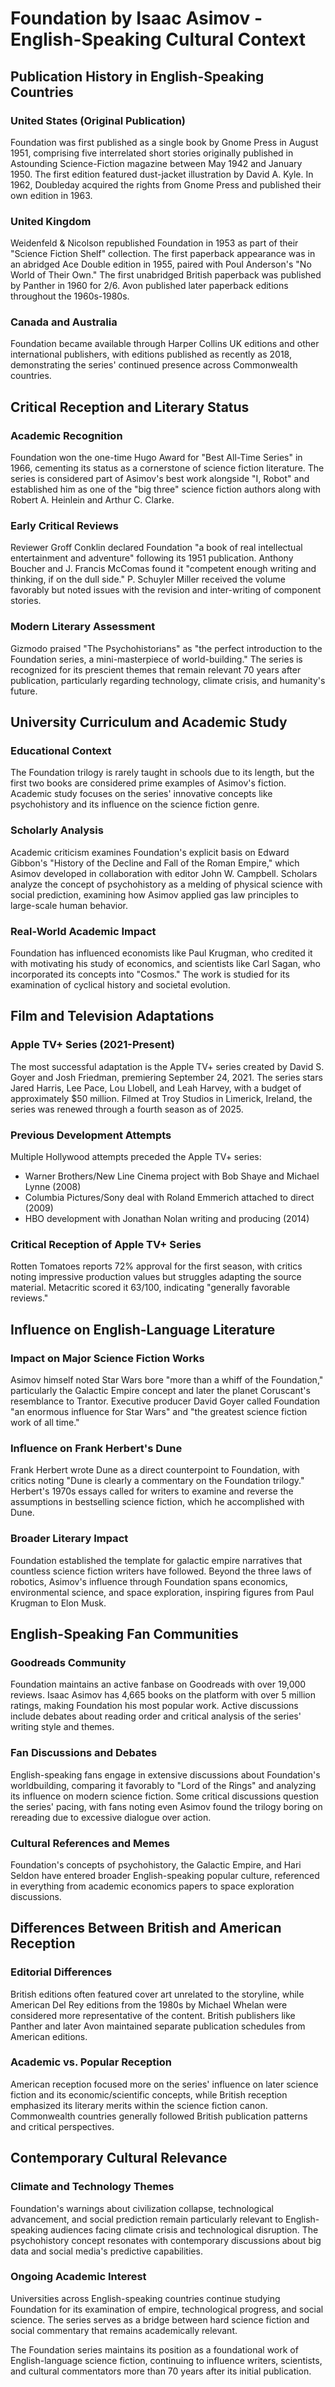 # Foundation by Isaac Asimov - English-Speaking Cultural Context

## Publication History in English-Speaking Countries

### United States (Original Publication)
Foundation was first published as a single book by Gnome Press in August 1951, comprising five interrelated short stories originally published in Astounding Science-Fiction magazine between May 1942 and January 1950. The first edition featured dust-jacket illustration by David A. Kyle. In 1962, Doubleday acquired the rights from Gnome Press and published their own edition in 1963.

### United Kingdom
Weidenfeld & Nicolson republished Foundation in 1953 as part of their "Science Fiction Shelf" collection. The first paperback appearance was in an abridged Ace Double edition in 1955, paired with Poul Anderson's "No World of Their Own." The first unabridged British paperback was published by Panther in 1960 for 2/6. Avon published later paperback editions throughout the 1960s-1980s.

### Canada and Australia
Foundation became available through Harper Collins UK editions and other international publishers, with editions published as recently as 2018, demonstrating the series' continued presence across Commonwealth countries.

## Critical Reception and Literary Status

### Academic Recognition
Foundation won the one-time Hugo Award for "Best All-Time Series" in 1966, cementing its status as a cornerstone of science fiction literature. The series is considered part of Asimov's best work alongside "I, Robot" and established him as one of the "big three" science fiction authors along with Robert A. Heinlein and Arthur C. Clarke.

### Early Critical Reviews
Reviewer Groff Conklin declared Foundation "a book of real intellectual entertainment and adventure" following its 1951 publication. Anthony Boucher and J. Francis McComas found it "competent enough writing and thinking, if on the dull side." P. Schuyler Miller received the volume favorably but noted issues with the revision and inter-writing of component stories.

### Modern Literary Assessment
Gizmodo praised "The Psychohistorians" as "the perfect introduction to the Foundation series, a mini-masterpiece of world-building." The series is recognized for its prescient themes that remain relevant 70 years after publication, particularly regarding technology, climate crisis, and humanity's future.

## University Curriculum and Academic Study

### Educational Context
The Foundation trilogy is rarely taught in schools due to its length, but the first two books are considered prime examples of Asimov's fiction. Academic study focuses on the series' innovative concepts like psychohistory and its influence on the science fiction genre.

### Scholarly Analysis
Academic criticism examines Foundation's explicit basis on Edward Gibbon's "History of the Decline and Fall of the Roman Empire," which Asimov developed in collaboration with editor John W. Campbell. Scholars analyze the concept of psychohistory as a melding of physical science with social prediction, examining how Asimov applied gas law principles to large-scale human behavior.

### Real-World Academic Impact
Foundation has influenced economists like Paul Krugman, who credited it with motivating his study of economics, and scientists like Carl Sagan, who incorporated its concepts into "Cosmos." The work is studied for its examination of cyclical history and societal evolution.

## Film and Television Adaptations

### Apple TV+ Series (2021-Present)
The most successful adaptation is the Apple TV+ series created by David S. Goyer and Josh Friedman, premiering September 24, 2021. The series stars Jared Harris, Lee Pace, Lou Llobell, and Leah Harvey, with a budget of approximately $50 million. Filmed at Troy Studios in Limerick, Ireland, the series was renewed through a fourth season as of 2025.

### Previous Development Attempts
Multiple Hollywood attempts preceded the Apple TV+ series:
- Warner Brothers/New Line Cinema project with Bob Shaye and Michael Lynne (2008)
- Columbia Pictures/Sony deal with Roland Emmerich attached to direct (2009)
- HBO development with Jonathan Nolan writing and producing (2014)

### Critical Reception of Apple TV+ Series
Rotten Tomatoes reports 72% approval for the first season, with critics noting impressive production values but struggles adapting the source material. Metacritic scored it 63/100, indicating "generally favorable reviews."

## Influence on English-Language Literature

### Impact on Major Science Fiction Works
Asimov himself noted Star Wars bore "more than a whiff of the Foundation," particularly the Galactic Empire concept and later the planet Coruscant's resemblance to Trantor. Executive producer David Goyer called Foundation "an enormous influence for Star Wars" and "the greatest science fiction work of all time."

### Influence on Frank Herbert's Dune
Frank Herbert wrote Dune as a direct counterpoint to Foundation, with critics noting "Dune is clearly a commentary on the Foundation trilogy." Herbert's 1970s essays called for writers to examine and reverse the assumptions in bestselling science fiction, which he accomplished with Dune.

### Broader Literary Impact
Foundation established the template for galactic empire narratives that countless science fiction writers have followed. Beyond the three laws of robotics, Asimov's influence through Foundation spans economics, environmental science, and space exploration, inspiring figures from Paul Krugman to Elon Musk.

## English-Speaking Fan Communities

### Goodreads Community
Foundation maintains an active fanbase on Goodreads with over 19,000 reviews. Isaac Asimov has 4,665 books on the platform with over 5 million ratings, making Foundation his most popular work. Active discussions include debates about reading order and critical analysis of the series' writing style and themes.

### Fan Discussions and Debates
English-speaking fans engage in extensive discussions about Foundation's worldbuilding, comparing it favorably to "Lord of the Rings" and analyzing its influence on modern science fiction. Some critical discussions question the series' pacing, with fans noting even Asimov found the trilogy boring on rereading due to excessive dialogue over action.

### Cultural References and Memes
Foundation's concepts of psychohistory, the Galactic Empire, and Hari Seldon have entered broader English-speaking popular culture, referenced in everything from academic economics papers to space exploration discussions.

## Differences Between British and American Reception

### Editorial Differences
British editions often featured cover art unrelated to the storyline, while American Del Rey editions from the 1980s by Michael Whelan were considered more representative of the content. British publishers like Panther and later Avon maintained separate publication schedules from American editions.

### Academic vs. Popular Reception
American reception focused more on the series' influence on later science fiction and its economic/scientific concepts, while British reception emphasized its literary merits within the science fiction canon. Commonwealth countries generally followed British publication patterns and critical perspectives.

## Contemporary Cultural Relevance

### Climate and Technology Themes
Foundation's warnings about civilization collapse, technological advancement, and social prediction remain particularly relevant to English-speaking audiences facing climate crisis and technological disruption. The psychohistory concept resonates with contemporary discussions about big data and social media's predictive capabilities.

### Ongoing Academic Interest
Universities across English-speaking countries continue studying Foundation for its examination of empire, technological progress, and social science. The series serves as a bridge between hard science fiction and social commentary that remains academically relevant.

The Foundation series maintains its position as a foundational work of English-language science fiction, continuing to influence writers, scientists, and cultural commentators more than 70 years after its initial publication.